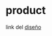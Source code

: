 # product

link del [diseño](https://www.figma.com/file/RvazqqW1RfaPwpqHa1lC3C/Fashion-Brand-Website-%7C-UI-DESIGN-(Community)?type=design&node-id=0-1&mode=design&t=LQbNwEITx7ikt64P-0)

